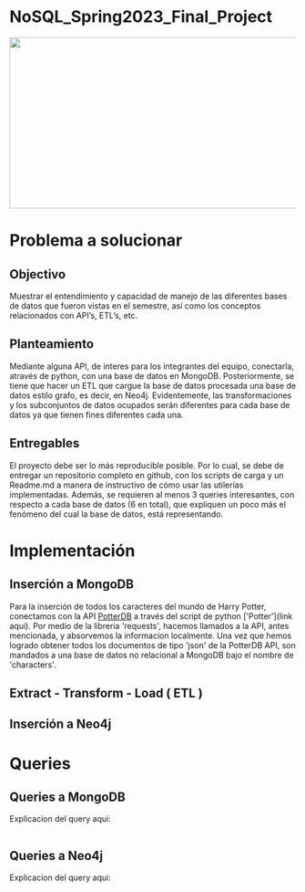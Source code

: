 # NoSQL_Spring2023_Final_Project

<p align="center">
  <img width="800" height="300" src="https://static.vecteezy.com/system/resources/previews/020/118/322/original/harrypotter-logo-free-download-free-vector.jpg">
</p>




# Problema a solucionar

## Objectivo

Muestrar el entendimiento y capacidad de manejo de las diferentes bases de datos que fueron vistas en el semestre, así como los conceptos relacionados con API’s, ETL’s, etc.

## Planteamiento

Mediante alguna API, de interes para los integrantes del equipo, conectarla, através de python, con una base de datos en MongoDB. Posteriormente, se tiene que hacer un ETL que cargue la base de datos procesada una base de datos estilo grafo, es decir, en Neo4j. Evidentemente, las transformaciones y los subconjuntos de datos ocupados serán diferentes para cada base de datos ya que tienen fines diferentes cada una.

## Entregables

El proyecto debe ser lo más reproducible posible. Por lo cual, se debe de entregar un repositorio completo en github, con los scripts de carga y un Readme.md a manera de instructivo de cómo usar las utilerías implementadas. Además, se requieren al menos 3 queries interesantes, con respecto a cada base de datos (6 en total), que expliquen un poco más el fenómeno del cual la base de datos, está representando.




# Implementación

## Inserción a MongoDB

Para la inserción de todos los caracteres del mundo de Harry Potter, conectamos con la API [PotterDB](https://potterdb.com/) a través del script de python ['Potter'](link aqui). Por medio de la libreria 'requests', hacemos llamados a la API, antes mencionada, y absorvemos la informacion localmente. Una vez que hemos logrado obtener todos los documentos de tipo 'json' de la PotterDB API, son mandados a una base de datos no relacional a MongoDB bajo el nombre de 'characters'.

## Extract - Transform - Load ( ETL )


## Inserción a Neo4j




# Queries

## Queries a MongoDB

Explicacion del query aqui:
```javascript

```

## Queries a Neo4j

Explicacion del query aqui:
```cypher

```